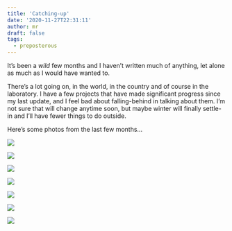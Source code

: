 ```yaml
---
title: 'Catching-up'
date: '2020-11-27T22:31:11'
author: mr
draft: false
tags:
  - preposterous
---
```

It’s been a _wild_ few months and I haven’t written much of anything, let
alone as much as I would have wanted to.

  

There’s a lot going on, in the world, in the country and of course in the
laboratory. I have a few projects that have made significant progress since my
last update, and I feel bad about falling-behind in talking about them. I’m
not sure that will change anytime soon, but maybe winter will finally settle-
in and I’ll have fewer things to do outside.

  

Here’s some photos from the last few months...

  

![](/assets/99-image0.jpeg)

  

![](/assets/99-image1.jpeg)

  

![](/assets/99-image2.jpeg)

  

![](/assets/99-image3.jpeg)

  

![](/assets/99-image4.jpeg)

  

![](/assets/99-image5.jpeg)

  

![](/assets/99-image6.jpeg)  

